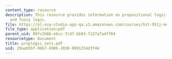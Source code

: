 ```yaml
---
content_type: resource
description: This resource provides information on propositional logic, fuzzy rules
  and fuzzy logic.
file: https://ol-ocw-studio-app-qa.s3.amazonaws.com/courses/hst-951j-medical-decision-support-fall-2005/29aab5bf96b7690620369891254d3f44_proplogic_sets.pdf
file_type: application/pdf
parent_uid: 09fc2b6b-ebcc-7c47-bb03-f127a7a4ff84
resourcetype: Document
title: proplogic_sets.pdf
uid: 29aab5bf-96b7-6906-2036-9891254d3f44
---
```

